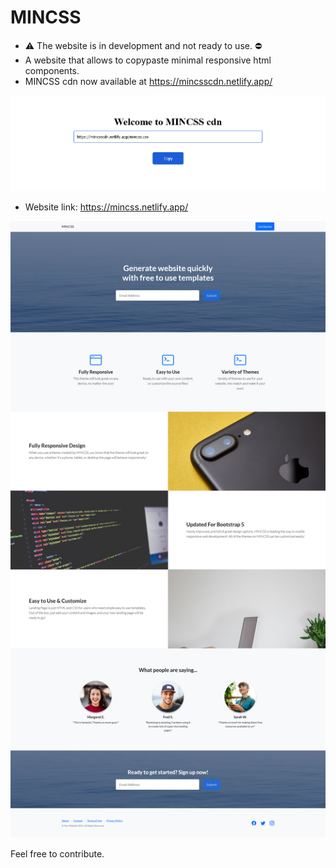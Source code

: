 # MINCSS
- :warning: The website is in development and not ready to use. ⛔
- A website that allows to copypaste minimal responsive html components.
- MINCSS cdn now available at https://mincsscdn.netlify.app/


![alt text](https://github.com/unlikelycreator/MINCSS/blob/main/mincsscdn.png?raw=true)



- Website link: https://mincss.netlify.app/



![alt text](https://github.com/unlikelycreator/MINCSS/blob/main/mincss.png?raw=true)

Feel free to contribute.
